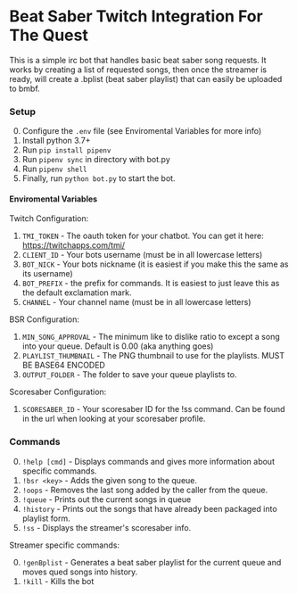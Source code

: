 # Beat Saber Twitch Integration For The Quest

This is a simple irc bot that handles basic beat saber song requests. It 
works by creating a list of requested songs, then once the streamer is 
ready, will create a .bplist (beat saber playlist) that can easily be 
uploaded to bmbf.

### Setup ###

0. Configure the `.env` file (see Enviromental Variables for more info)
1. Install python 3.7+
2. Run `pip install pipenv`
3. Run `pipenv sync` in directory with bot.py
4. Run `pipenv shell` 
5. Finally, run `python bot.py` to start the bot.


#### Enviromental Variables ####

Twitch Configuration:
1. `TMI_TOKEN` - The oauth token for your chatbot. You can get it here: https://twitchapps.com/tmi/
2. `CLIENT_ID` - Your bots username (must be in all lowercase letters)
3. `BOT_NICK` - Your bots nickname (it is easiest if you make this the same as its username)
4. `BOT_PREFIX` - the prefix for commands. It is easiest to just leave this as the default exclamation mark.
5. `CHANNEL` - Your channel name (must be in all lowercase letters)

BSR Configuration:
1. `MIN_SONG_APPROVAL` - The minimum like to dislike ratio to except a song into your queue. Default is 0.00 (aka anything goes) 
2. `PLAYLIST_THUMBNAIL` - The PNG thumbnail to use for the playlists. MUST BE BASE64 ENCODED 
3. `OUTPUT_FOLDER` - The folder to save your queue playlists to.

Scoresaber Configuration:
1. `SCORESABER_ID` - Your scoresaber ID for the !ss command. Can be found in the url when looking at your scoresaber profile.

### Commands ###

0. `!help [cmd]` - Displays commands and gives more information about specific commands.
1. `!bsr <key>` - Adds the given song to the queue.
2. `!oops` - Removes the last song added by the caller from the queue.
3. `!queue` - Prints out the current songs in queue
4. `!history` - Prints out the songs that have already been packaged into playlist form.
5. `!ss` - Displays the streamer's scoresaber info.


Streamer specific commands:

0. `!genBplist` - Generates a beat saber playlist for the current queue and moves qued songs into history.
1. `!kill` - Kills the bot
